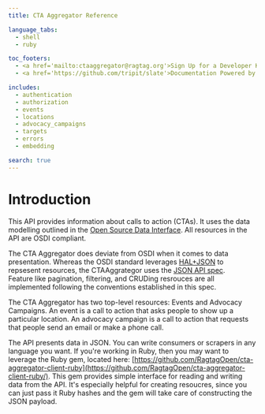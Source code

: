 ```yaml
---
title: CTA Aggregator Reference

language_tabs:
  - shell
  - ruby

toc_footers:
  - <a href='mailto:ctaaggregator@ragtag.org'>Sign Up for a Developer Key</a>
  - <a href='https://github.com/tripit/slate'>Documentation Powered by Slate</a>

includes:
  - authentication
  - authorization
  - events
  - locations
  - advocacy_campaigns
  - targets
  - errors
  - embedding

search: true
---
```


# Introduction

This API provides information about calls to action (CTAs).  It uses the data modelling
outlined in the [Open Source Data Interface](https://opensupporter.github.io/osdi-docs/).
All resources in the API are OSDI compliant.

The CTA Aggregator does deviate from OSDI when it comes to data presentation. Whereas the
OSDI standard leverages [HAL+JSON](https://tools.ietf.org/html/draft-kelly-json-hal-05) to
repsesent resources, the CTAAggrategor uses the [JSON API spec](http://jsonapi.org/).  
Feature like pagination, filtering, and CRUDing resrouces are all implemented following the 
conventions established in this spec.

The CTA Aggregator has two top-level resources: Events and Advocacy Campaigns.
An event is a call to action that asks people to show up a particular location.
An advocacy campaign is a call to action that requests that people send an email or make a
phone call.

The API presents data in JSON.  You can write consumers or scrapers in any language you want.
If you're working in Ruby, then you may want to leverage the Ruby gem,
located here: [https://github.com/RagtagOpen/cta-aggregator-client-ruby](https://github.com/RagtagOpen/cta-aggregator-client-ruby/).
This gem provides simple interface for reading and writing data from the API. It's especially
helpful for creating resoucres, since you can just pass it Ruby hashes and the gem will take care
of constructing the JSON payload.
